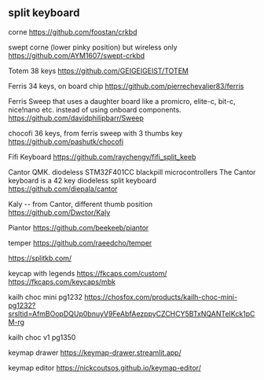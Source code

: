 ## split keyboard
corne
https://github.com/foostan/crkbd

swept corne (lower pinky position) but wireless only
https://github.com/AYM1607/swept-crkbd

Totem
38 keys
https://github.com/GEIGEIGEIST/TOTEM


Ferris
34 keys, on board chip
https://github.com/pierrechevalier83/ferris

Ferris Sweep 
that uses a daughter board like a promicro, elite-c, bit-c, nice!nano etc. instead of using onboard components.
https://github.com/davidphilipbarr/Sweep

chocofi
36 keys, from ferris sweep with 3 thumbs key
https://github.com/pashutk/chocofi

Fifi Keyboard
https://github.com/raychengy/fifi_split_keeb

Cantor
QMK. diodeless
STM32F401CC blackpill microcontrollers
The Cantor keyboard is a 42 key diodeless split keyboard
https://github.com/diepala/cantor

Kaly
-- from Cantor, different thumb position
https://github.com/Dwctor/Kaly


Piantor 
https://github.com/beekeeb/piantor

temper
https://github.com/raeedcho/temper


https://splitkb.com/

keycap with legends
https://fkcaps.com/custom/
https://fkcaps.com/keycaps/mbk

kailh choc mini pg1232
https://chosfox.com/products/kailh-choc-mini-pg1232?srsltid=AfmBOopDQUp0bnuyV9FeAbfAezppyCZCHCY5BTxNQANTeIKck1pCM-rg

kailh choc v1 pg1350

keymap drawer
https://keymap-drawer.streamlit.app/

keymap editor
https://nickcoutsos.github.io/keymap-editor/
